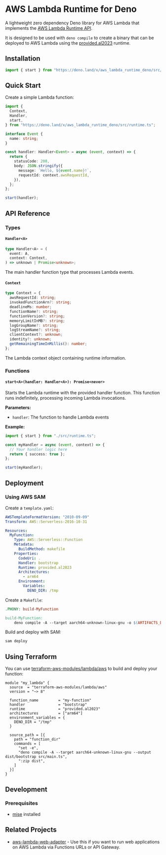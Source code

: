 # AWS Lambda Runtime for Deno

A lightweight zero dependency Deno library for AWS Lambda that implements the
[AWS Lambda Runtime API](https://docs.aws.amazon.com/lambda/latest/dg/runtimes-api.html).

It is designed to be used with `deno compile` to create a binary that can be
deployed to AWS Lambda using the
[provided.al2023](https://docs.aws.amazon.com/lambda/latest/dg/runtimes-custom.html)
runtime.

## Installation

```typescript
import { start } from "https://deno.land/x/aws_lambda_runtime_deno/src/runtime.ts";
```

## Quick Start

Create a simple Lambda function:

```typescript
import {
  Context,
  Handler,
  start,
} from "https://deno.land/x/aws_lambda_runtime_deno/src/runtime.ts";

interface Event {
  name: string;
}

const handler: Handler<Event> = async (event, context) => {
  return {
    statusCode: 200,
    body: JSON.stringify({
      message: `Hello, ${event.name}!`,
      requestId: context.awsRequestId,
    }),
  };
};

start(handler);
```

## API Reference

### Types

#### `Handler<A>`

```typescript
type Handler<A> = (
  event: A,
  context: Context,
) => unknown | Promise<unknown>;
```

The main handler function type that processes Lambda events.

#### `Context`

```typescript
type Context = {
  awsRequestId: string;
  invokedFunctionArn?: string;
  deadlineMs: number;
  functionName?: string;
  functionVersion?: string;
  memoryLimitInMB?: string;
  logGroupName?: string;
  logStreamName?: string;
  clientContext?: unknown;
  identity?: unknown;
  getRemainingTimeInMillis(): number;
};
```

The Lambda context object containing runtime information.

### Functions

#### `start<A>(handler: Handler<A>): Promise<never>`

Starts the Lambda runtime with the provided handler function. This function runs
indefinitely, processing incoming Lambda invocations.

**Parameters:**

- `handler`: The function to handle Lambda events

**Example:**

```typescript
import { start } from "./src/runtime.ts";

const myHandler = async (event, context) => {
  // Your handler logic here
  return { success: true };
};

start(myHandler);
```

## Deployment

### Using AWS SAM

Create a `template.yaml`:

```yaml
AWSTemplateFormatVersion: "2010-09-09"
Transform: AWS::Serverless-2016-10-31

Resources:
  MyFunction:
    Type: AWS::Serverless::Function
    Metadata:
      BuildMethod: makefile
    Properties:
      CodeUri: .
      Handler: bootstrap
      Runtime: provided.al2023
      Architectures:
        - arm64
      Environment:
        Variables:
          DENO_DIR: /tmp
```

Create a `Makefile`:

```Makefile
.PHONY: build-MyFunction

build-MyFunction:
	deno compile -A --target aarch64-unknown-linux-gnu -o $(ARTIFACTS_DIR)/bootstrap src/main.ts
```

Build and deploy with SAM:

```bash
sam deploy
```

## Using Terraform

You can use
[terraform-aws-modules/lambda/aws](https://registry.terraform.io/modules/terraform-aws-modules/lambda/aws/latest)
to build and deploy your function:

```hcl
module "my_lambda" {
  source  = "terraform-aws-modules/lambda/aws"
  version = "~> 8"

  function_name         = "my-function"
  handler               = "bootstrap"
  runtime               = "provided.al2023"
  architectures         = ["arm64"]
  environment_variables = {
    DENO_DIR = "/tmp"
  }

  source_path = [{
    path = "function_dir"
    commands = [
      "set -e",
      "deno compile -A --target aarch64-unknown-linux-gnu --output dist/bootstrap src/main.ts",
      ":zip dist",
    ]
  }]
}
```

## Development

### Prerequisites

- [mise](https://mise.jdx.dev/) installed

## Related Projects

- [aws-lambda-web-adapter](https://github.com/awslabs/aws-lambda-web-adapter) -
  Use this if you want to run web applications on AWS Lambda via Functions URLs
  or API Gateway.
